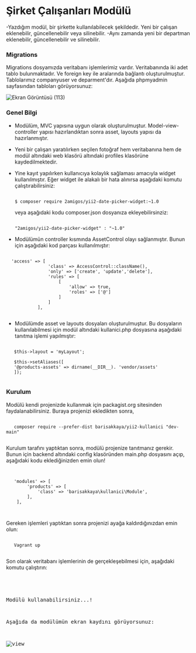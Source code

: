 <h1> Şirket Çalışanları Modülü </h1>

-Yazdığım modül, bir şirkette kullanılabilecek şekildedir. Yeni bir çalışan eklenebilir, güncellenebilir veya silinebilir.
-Aynı zamanda yeni bir departman eklenebilir, güncellenebilir ve silinebilir.

<h3> Migrations </h3>

Migrations dosyamızda veritabanı işlemlerimiz vardır. Veritabanında iki adet tablo bulunmaktadır. Ve foreign key ile aralarında bağlantı oluşturulmuştur.
Tablolarımız companyuser ve deparment'dır.
Aşağıda phpmyadmin sayfasından tabloları görüyorsunuz:

![Ekran Görüntüsü (113)](https://user-images.githubusercontent.com/47320654/104811347-d4064f80-580b-11eb-9f53-701b088ce67f.png)

<h3> Genel Bilgi </h3>

- Modülüm, MVC yapısına uygun olarak oluşturulmuştur. Model-view-controller yapısı hazırlandıktan sonra asset, layouts yapısı da hazırlanmıştır.
- Yeni bir çalışan yaratılırken seçilen fotoğraf hem veritabanına hem de modül altındaki web klasörü altındaki profiles klasörüne kaydedilmektedir.
- Yine kayıt yapılırken kullanıcıya kolaylık sağlaması amacıyla widget kullanılmıştır. Eğer widget ile alakalı bir hata alınırsa aşağıdaki komutu çalıştırabilirsiniz:

  <pre><code>
  $ composer require 2amigos/yii2-date-picker-widget:~1.0
  </pre></code>
  
  veya aşağıdaki kodu composer.json dosyanıza ekleyebilirsinziz:
  
  <pre><code>
  "2amigos/yii2-date-picker-widget" : "~1.0"
  </pre></code>
  
 - Modülümün controller kısmında AssetControl olayı sağlanmıştır. Bunun için aşağıdaki kod parçası kullanılmıştır:
 
 <pre><code>
  'access' => [
                'class' => AccessControl::className(),
                'only' => ['create', 'update','delete'],
                'rules' => [
                    [
                        'allow' => true,
                        'roles' => ['@']
                    ]
                ]
            ],
  </pre></code>
  
  - Modülümde asset ve layouts dosyaları oluşturulmuştur. Bu dosyaların kullanılabilmesi için modül altındaki kullanici.php dosyasına aşağıdaki tanıtma işlemi yapılmıştır:
  <pre><code>
   $this->layout = 'myLayout';

   $this->setAliases([
   '@products-assets' => dirname(__DIR__). 'vendor/assets'
   ]);
   </pre></code>
   
<h3> Kurulum </h3>

Modülü kendi projenizde kullanmak için packagist.org sitesinden faydalanabilirsiniz. Buraya projenizi ekledikten sonra,
  
   <pre><code>
   composer require --prefer-dist barisakkaya/yii2-kullanici "dev-main"
   </pre></code>
  
Kurulum tarafını yaptıktan sonra, modülü projenize tanıtmanız gerekir. Bunun için backend altındaki config klasöründen main.php dosyasını açıp,
aşağıdaki kodu eklediğinizden emin olun!
 
  <pre><code>
  
   'modules' => [
        'products' => [
            'class' => 'barisakkaya\kullanici\Module',
        ],
    ],
  
  </pre></code>
  
  
Gereken işlemleri yaptıktan sonra projenizi ayağa kaldırdığınızdan emin olun:

  <pre><code>
   Vagrant up
  </pre></code>
  
Son olarak veritabanı işlemlerinin de gerçekleşebilmesi için, aşağıdaki komutu çalıştırın:

  <pre><code>
  <php yii migrate/up --migrationPath=@vendor/Bakkaya1997/kullanici/migrations  
  </pre></code>

Modülü kullanabilirsiniz...!

Aşağıda da modülümün ekran kaydını görüyorsunuz:

![view](https://user-images.githubusercontent.com/47320654/105162018-1e950e00-5b23-11eb-848a-75dccb3358ff.gif)


